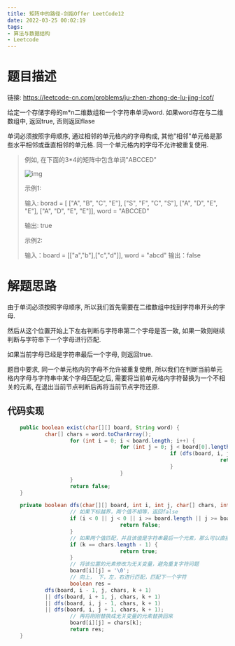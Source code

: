 ```yaml
---
title: 矩阵中的路径-剑指Offer LeetCode12
date: 2022-03-25 00:02:19
tags: 
- 算法与数据结构
- Leetcode
---
```


# 题目描述

链接: https://leetcode-cn.com/problems/ju-zhen-zhong-de-lu-jing-lcof/

给定一个存储字母的m*n二维数组和一个字符串单词word. 如果word存在与二维数组中, 返回true, 否则返回flase

单词必须按照字母顺序, 通过相邻的单元格内的字母构成, 其他"相邻"单元格是那些水平相邻或垂直相邻的单元格. 同一个单元格内的字母不允许被重复使用.

> 例如, 在下面的3*4的矩阵中包含单词"ABCCED"
>
> ![img](https://assets.leetcode.com/uploads/2020/11/04/word2.jpg)
>
> 示例1:
>
> 输入: borad = \[ \["A", "B", "C", "E"], \["S", "F", "C", "S"], \["A", "D", "E", "E"], \["A", "D", "E", "E"]], word = "ABCCED"
>
> 输出: true
>
> 示例2:
>
> 输入：board = \[\["a","b"],\["c","d"]], word = "abcd"
> 		输出：false

<!--more-->

# 解题思路

由于单词必须按照字母顺序, 所以我们首先需要在二维数组中找到字符串开头的字母.

然后从这个位置开始上下左右判断与字符串第二个字母是否一致, 如果一致则继续判断与字符串下一个字母进行匹配.

如果当前字母已经是字符串最后一个字母, 则返回true.

题目中要求, 同一个单元格内的字母不允许被重复使用, 所以我们在判断当前单元格内字母与字符串中某个字母匹配之后, 需要将当前单元格内字符替换为一个不相关的元素, 在退出当前节点判断后再将当前节点字符还原.

## 代码实现

```java
	public boolean exist(char[][] board, String word) {
    		char[] chars = word.toCharArray();
		    		for (int i = 0; i < board.length; i++) {
    					    		for (int j = 0; j < board[0].length; j++) {
    		    						    		if (dfs(board, i, j, chars, 0)) {
    		    		    							    		return true;
    		    						    		}
			    		    		}
		    		}
    				return false;
	}

	private boolean dfs(char[][] board, int i, int j, char[] chars, int k) {
		    		// 如果下标越界，两个值不相等，返回false
    				if (i < 0 || j < 0 || i >= board.length || j >= board[0].length || board[i][j] != chars[k]) {
			    		    		return false;
    				}
    				// 如果两个值匹配，并且该值是字符串最后一个元素，那么可以直接返回true，因为已经判断完了
    				if (k == chars.length - 1) {
    		    					return true;
    				}
		    		// 将该位置的元素修改为无关变量，避免重复字符问题
    				board[i][j] = '\0';
		    		// 向上， 下，左，右进行匹配，匹配下一个字符
    				boolean res = 
    		dfs(board, i - 1, j, chars, k + 1) 
    		|| dfs(board, i + 1, j, chars, k + 1) 
    		|| dfs(board, i, j - 1, chars, k + 1) 
    		|| dfs(board, i, j + 1, chars, k + 1);
    				// 再将刚刚替换成无关变量的元素替换回来
		    		board[i][j] = chars[k];
    				return res;
	}
```

